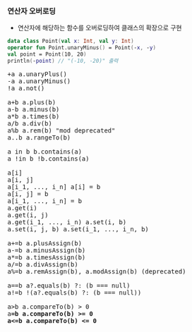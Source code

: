 ### 연산자 오버로딩
- 연산자에 해당하는 함수를 오버로딩하여 클래스의 확장으로 구현

```kotlin
data class Point(val x: Int, val y: Int) 
operator fun Point.unaryMinus() = Point(-x, -y) 
val point = Point(10, 20)
println(-point) // "(-10, -20)" 출력
```

<pre>
+a a.unaryPlus()
-a a.unaryMinus()
!a a.not()

a+b a.plus(b)
a-b a.minus(b)
a*b a.times(b)
a/b a.div(b)
a%b a.rem(b) "mod deprecated"
a..b a.rangeTo(b)

a in b b.contains(a) 
a !in b !b.contains(a)

a[i]
a[i, j]
a[i_1, ..., i_n] a[i] = b
a[i, j] = b
a[i_1, ..., i_n] = b
a.get(i)
a.get(i, j)
a.get(i_1, ..., i_n) a.set(i, b)
a.set(i, j, b) a.set(i_1, ..., i_n, b)

a+=b a.plusAssign(b)
a-=b a.minusAssign(b)
a*=b a.timesAssign(b)
a/=b a.divAssign(b)
a%=b a.remAssign(b), a.modAssign(b) (deprecated)

a==b a?.equals(b) ?: (b === null) 
a!=b !(a?.equals(b) ?: (b === null))

a>b a.compareTo(b) > 0 
a<b a.compareTo(b) < 0 
a>=b a.compareTo(b) >= 0 
a<=b a.compareTo(b) <= 0
</pre>
